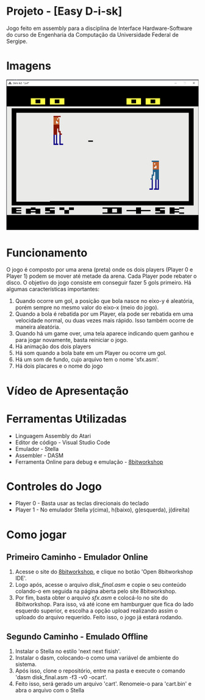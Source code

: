 # Projeto - [Easy D-i-sk]
Jogo feito em assembly para a disciplina de Interface Hardware-Software do curso de Engenharia da Computação da Universidade Federal de Sergipe.

# Imagens
![jogo](./imagem_principal.png)
# Funcionamento
O jogo é composto por uma arena (preta) onde os dois players (Player 0 e Player 1) podem se mover até metade da arena. Cada Player pode
rebater o disco. O objetivo do jogo consiste em conseguir fazer 5 gols primeiro. Há algumas características importantes:
1. Quando ocorre um gol, a posição que bola nasce no eixo-y é aleatória, porém sempre no mesmo valor do eixo-x (meio do jogo).
1. Quando a bola é rebatida por um Player, ela pode ser rebatida em uma velocidade normal, ou duas vezes mais rápido. Isso também ocorre
de maneira aleatória.
1. Quando há um game over, uma tela aparece indicando quem ganhou e para jogar novamente, basta reiniciar o jogo.
1. Há animação dos dois players
1. Há som quando a bola bate em um Player ou ocorre um gol.
1. Há um som de fundo, cujo arquivo tem o nome 'sfx.asm'.
1. Há dois placares e o nome do jogo

# Vídeo de Apresentação

# Ferramentas Utilizadas
* Linguagem Assembly do Atari
* Editor de código - Visual Studio Code
* Emulador - Stella
* Assembler - DASM
* Ferramenta Online para debug e emulação - [8bitworkshop](https://8bitworkshop.com/)

# Controles do Jogo
* Player 0 - Basta usar as teclas direcionais do teclado 
* Player 1 - No emulador Stella y(cima), h(baixo), g(esquerda), j(direita)

# Como jogar

## Primeiro Caminho - Emulador Online
1. Acesse o site do [8bitworkshop](https://8bitworkshop.com/), e clique no botão 'Open 8bitworkshop IDE'.
1. Logo após, acesse o arquivo *disk_final.asm* e copie o seu conteúdo colando-o em seguida na página aberta pelo site 8bitworkshop.
1. Por fim, basta obter o arquivo *sfx.asm* e colocá-lo no site do 8bitworkshop. Para isso, vá até icone em hamburguer que fica do lado
esquerdo superior, e escolha a opção upload realizando assim o uploado do arquivo requerido. Feito isso, o jogo já estará rodando.

## Segundo Caminho - Emulado Offline
1. Instalar o Stella no estilo 'next next fisish'.
1. Instalar o dasm, colocando-o como uma variável de ambiente do sistema.
1. Após isso, clone o repositório, entre na pasta e execute o comando 'dasm disk_final.asm -f3 -v0 -ocart'.
1. Feito isso, será gerado um arquivo 'cart'. Renomeie-o para 'cart.bin' e abra o arquivo com o Stella